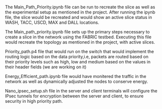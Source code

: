 The Main_Path_Priority.ipynb file can be run to recreate the slice as well as the experimental setup as mentioned in the project. After running the ipynb file, the slice would be recreated and would show an active slice status in WASH, TACC, USCD, MAX and DALL locations.

The Main_path_priority.ipynb file sets up the primary steps necessary to create a slice in the network using the FABRIC testbed. Executing this file would recreate the topology as mentioned in the project, with active slices.

Priority_path.p4 file that would run on the switch that would implement the routing logic based on the data priority,i.e, packets are routed based on their priority levels such as high, low and medium based on the values in their header fields (we are working on it)

Energy_Efficient_path.ipynb file would have monitered the traffic in the network as well as dynamically adjusted the nodes to conserve energy.

Nano_ipsec_setup.sh file in the server and client terminals will configure the IPsec tunnels for encryption between the server and client, to ensure security in high priority path.
